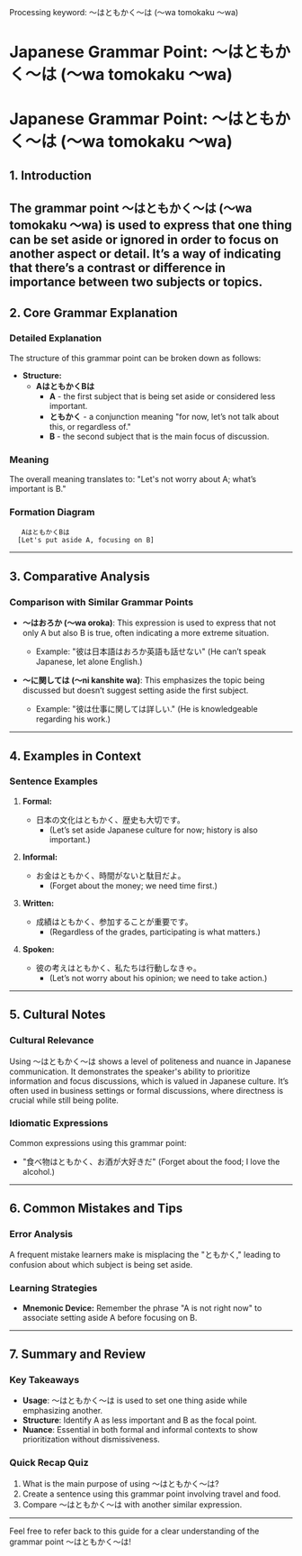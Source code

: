 Processing keyword: ～はともかく～は (〜wa tomokaku 〜wa)
# Japanese Grammar Point: ～はともかく～は (〜wa tomokaku 〜wa)
# Japanese Grammar Point: ～はともかく～は (〜wa tomokaku 〜wa)
## 1. Introduction
The grammar point ～はともかく～は (〜wa tomokaku 〜wa) is used to express that one thing can be set aside or ignored in order to focus on another aspect or detail. It’s a way of indicating that there’s a contrast or difference in importance between two subjects or topics.
---
## 2. Core Grammar Explanation
### Detailed Explanation
The structure of this grammar point can be broken down as follows:
- **Structure:** 
  - **AはともかくBは** 
    - **A** - the first subject that is being set aside or considered less important.
    - **ともかく** - a conjunction meaning "for now, let’s not talk about this, or regardless of."
    - **B** - the second subject that is the main focus of discussion.
### Meaning
The overall meaning translates to: "Let's not worry about A; what’s important is B."
### Formation Diagram
```plaintext
   AはともかくBは
  [Let's put aside A, focusing on B]
```
---
## 3. Comparative Analysis
### Comparison with Similar Grammar Points
- **～はおろか (〜wa oroka)**: This expression is used to express that not only A but also B is true, often indicating a more extreme situation. 
  - Example: "彼は日本語はおろか英語も話せない" (He can’t speak Japanese, let alone English.)
  
- **～に関しては (〜ni kanshite wa)**: This emphasizes the topic being discussed but doesn’t suggest setting aside the first subject.
  - Example: "彼は仕事に関しては詳しい." (He is knowledgeable regarding his work.)
---
## 4. Examples in Context
### Sentence Examples
1. **Formal:**
   - 日本の文化はともかく、歴史も大切です。
     - (Let’s set aside Japanese culture for now; history is also important.)
     
2. **Informal:**
   - お金はともかく、時間がないと駄目だよ。
     - (Forget about the money; we need time first.)
3. **Written:**
   - 成績はともかく、参加することが重要です。
     - (Regardless of the grades, participating is what matters.)
4. **Spoken:**
   - 彼の考えはともかく、私たちは行動しなきゃ。
     - (Let’s not worry about his opinion; we need to take action.)
---
## 5. Cultural Notes
### Cultural Relevance
Using ～はともかく～は shows a level of politeness and nuance in Japanese communication. It demonstrates the speaker's ability to prioritize information and focus discussions, which is valued in Japanese culture. It’s often used in business settings or formal discussions, where directness is crucial while still being polite.
### Idiomatic Expressions
Common expressions using this grammar point:
- "食べ物はともかく、お酒が大好きだ" (Forget about the food; I love the alcohol.)
---
## 6. Common Mistakes and Tips
### Error Analysis
A frequent mistake learners make is misplacing the "ともかく," leading to confusion about which subject is being set aside. 
### Learning Strategies
- **Mnemonic Device:** Remember the phrase "A is not right now" to associate setting aside A before focusing on B.
---
## 7. Summary and Review
### Key Takeaways
- **Usage**: ～はともかく～は is used to set one thing aside while emphasizing another.
- **Structure**: Identify A as less important and B as the focal point.
- **Nuance**: Essential in both formal and informal contexts to show prioritization without dismissiveness.
### Quick Recap Quiz
1. What is the main purpose of using ～はともかく～は?
2. Create a sentence using this grammar point involving travel and food.
3. Compare ～はともかく～は with another similar expression.
---
Feel free to refer back to this guide for a clear understanding of the grammar point ～はともかく～は!
